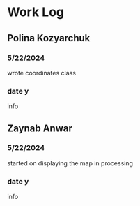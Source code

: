 # Work Log

## Polina Kozyarchuk

### 5/22/2024

wrote coordinates class

### date y

info


## Zaynab Anwar

### 5/22/2024

started on displaying the map in processing

### date y

info
